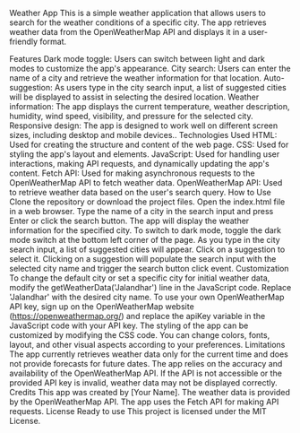 Weather App
This is a simple weather application that allows users to search for the weather conditions of a specific city. The app retrieves weather data from the OpenWeatherMap API and displays it in a user-friendly format.

Features
Dark mode toggle: Users can switch between light and dark modes to customize the app's appearance.
City search: Users can enter the name of a city and retrieve the weather information for that location.
Auto-suggestion: As users type in the city search input, a list of suggested cities will be displayed to assist in selecting the desired location.
Weather information: The app displays the current temperature, weather description, humidity, wind speed, visibility, and pressure for the selected city.
Responsive design: The app is designed to work well on different screen sizes, including desktop and mobile devices..
Technologies Used
HTML: Used for creating the structure and content of the web page.
CSS: Used for styling the app's layout and elements.
JavaScript: Used for handling user interactions, making API requests, and dynamically updating the app's content.
Fetch API: Used for making asynchronous requests to the OpenWeatherMap API to fetch weather data.
OpenWeatherMap API: Used to retrieve weather data based on the user's search query.
How to Use
Clone the repository or download the project files.
Open the index.html file in a web browser.
Type the name of a city in the search input and press Enter or click the search button.
The app will display the weather information for the specified city.
To switch to dark mode, toggle the dark mode switch at the bottom left corner of the page.
As you type in the city search input, a list of suggested cities will appear. Click on a suggestion to select it.
Clicking on a suggestion will populate the search input with the selected city name and trigger the search button click event.
Customization
To change the default city or set a specific city for initial weather data, modify the getWeatherData('Jalandhar') line in the JavaScript code. Replace 'Jalandhar' with the desired city name.
To use your own OpenWeatherMap API key, sign up on the OpenWeatherMap website (https://openweathermap.org/) and replace the apiKey variable in the JavaScript code with your API key.
The styling of the app can be customized by modifying the CSS code. You can change colors, fonts, layout, and other visual aspects according to your preferences.
Limitations
The app currently retrieves weather data only for the current time and does not provide forecasts for future dates.
The app relies on the accuracy and availability of the OpenWeatherMap API. If the API is not accessible or the provided API key is invalid, weather data may not be displayed correctly.
Credits
This app was created by [Your Name].
The weather data is provided by the OpenWeatherMap API.
The app uses the Fetch API for making API requests.
License
Ready to use
This project is licensed under the MIT License.
